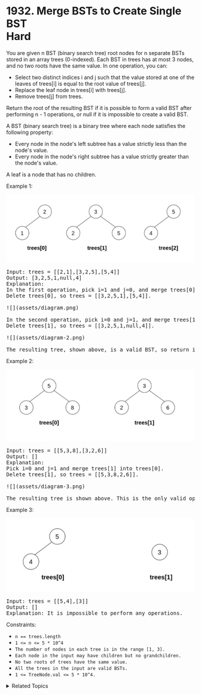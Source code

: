 # 1932. Merge BSTs to Create Single BST<br> Hard

You are given n BST (binary search tree) root nodes for n separate BSTs stored in an array trees (0-indexed). Each BST in trees has at most 3 nodes, and no two roots have the same value. In one operation, you can:

- Select two distinct indices i and j such that the value stored at one of the leaves of trees[i] is equal to the root value of trees[j].
- Replace the leaf node in trees[i] with trees[j].
- Remove trees[j] from trees.

Return the root of the resulting BST if it is possible to form a valid BST after performing n - 1 operations, or null if it is impossible to create a valid BST.

A BST (binary search tree) is a binary tree where each node satisfies the following property:

- Every node in the node's left subtree has a value strictly less than the node's value.
- Every node in the node's right subtree has a value strictly greater than the node's value.

A leaf is a node that has no children.

Example 1:

![](assets/d1.png)

<pre>
Input: trees = [[2,1],[3,2,5],[5,4]]
Output: [3,2,5,1,null,4]
Explanation:
In the first operation, pick i=1 and j=0, and merge trees[0] into trees[1].
Delete trees[0], so trees = [[3,2,5,1],[5,4]].

![](assets/diagram.png)

In the second operation, pick i=0 and j=1, and merge trees[1] into trees[0].
Delete trees[1], so trees = [[3,2,5,1,null,4]].

![](assets/diagram-2.png)

The resulting tree, shown above, is a valid BST, so return its root.
</pre>

Example 2:

![](assets/d2.png)

<pre>
Input: trees = [[5,3,8],[3,2,6]]
Output: []
Explanation:
Pick i=0 and j=1 and merge trees[1] into trees[0].
Delete trees[1], so trees = [[5,3,8,2,6]].

![](assets/diagram-3.png)

The resulting tree is shown above. This is the only valid operation that can be performed, but the resulting tree is not a valid BST, so return null.
</pre>

Example 3:

![](assets/d3.png)

<pre>
Input: trees = [[5,4],[3]]
Output: []
Explanation: It is impossible to perform any operations.
</pre>

Constraints:

- `n == trees.length`
- `1 <= n <= 5 * 10^4`
- `The number of nodes in each tree is in the range [1, 3].`
- `Each node in the input may have children but no grandchildren.`
- `No two roots of trees have the same value.`
- `All the trees in the input are valid BSTs.`
- `1 <= TreeNode.val <= 5 * 10^4.`

<details>

<summary> Related Topics </summary>

-   `Tree`
-   `DFS`

</details>